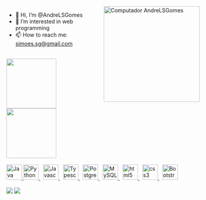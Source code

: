 <img src="https://raw.githubusercontent.com/MicaelliMedeiros/micaellimedeiros/master/image/computer-illustration.png" min-width="250px" max-width="250px" width="250px" align="right" alt="Computador AndreLSGomes">

- 👋 Hi, I’m @AndreLSGomes
- 👀 I’m interested in web programming
- 📫 How to reach me: simoes.sg@gmail.com

<br>

<div>
  <a href="https://github.com/AndreLSGomes">
   <img height="130em" src="https://github-readme-stats.vercel.app/api?username=AndreLSGomes&show_icons=true&theme=chartreuse-dark&include_all_commits=true&count_private=true">
   <img height="130em" src="https://github-readme-stats.vercel.app/api/top-langs/?username=AndreLSGomes&layout=compact&theme=chartreuse-dark&langs_count=16">
</div>

<br/>
 
<div style="display: inline_block">
 <a href="https://www.java.com/pt-BR/" target="_blanck" rel="noopener noreferrer">
    <img src="https://cdn.jsdelivr.net/gh/devicons/devicon/icons/java/java-original.svg" alt="Java" width="40" height="40"/>
 </a>
 <a href="https://www.python.org/" target="_blanck" rel="noopener noreferrer">
    <img src="https://cdn.jsdelivr.net/gh/devicons/devicon/icons/python/python-original.svg" alt="Python" width="40" height="40"/>
 </a>
 &nbsp;
 <a href="https://www.w3schools.com/js/" target="_blanck" rel="noopener noreferrer">
    <img src="https://cdn.jsdelivr.net/gh/devicons/devicon/icons/javascript/javascript-original.svg" alt="Javascript" width="40" height="40"/>
 </a>
 &nbsp;
 <a href="https://www.w3schools.com/js/" target="_blanck" rel="noopener noreferrer">
    <img src="https://cdn.jsdelivr.net/gh/devicons/devicon/icons/typescript/typescript-plain.svg" alt="Typescript" width="40" height="40"/>
 </a>
 &nbsp;
 <a href="https://www.postgresql.org/" target="_blanck" rel="noopener noreferrer">
     <img src="https://cdn.jsdelivr.net/gh/devicons/devicon/icons/postgresql/postgresql-original.svg" alt="PostgreSQL" width="40" height="40"/>
 </a>
 &nbsp;
 <a href="https://www.mysql.com/" target="_blanck" rel="noopener noreferrer">
     <img src="https://cdn.jsdelivr.net/gh/devicons/devicon/icons/mysql/mysql-original.svg" alt="MySQL" width="40" height="40"/>
 </a>
 &nbsp;
 <a href="https://www.w3schools.com/html/" target="_blank" rel="noopener noreferrer">
    <img src="https://cdn.jsdelivr.net/gh/devicons/devicon/icons/html5/html5-plain.svg" alt="html5" width="40" height="40"/>
 </a>
 &nbsp;
 <a href="https://www.w3schools.com/css/" target="_blank" rel="noopener noreferrer">
    <img src="https://cdn.jsdelivr.net/gh/devicons/devicon/icons/css3/css3-plain.svg" alt="css3" width="40" height="40"/>
 </a>
 &nbsp;
 <a href="https://getbootstrap.com/" target="_blank" rel="noopener noreferrer">
    <img src="https://cdn.jsdelivr.net/gh/devicons/devicon/icons/bootstrap/bootstrap-plain.svg" alt="Bootstrap" width="40" height="40"/>
 </a>
</div>

<br/>
  
<div>
  <a href="https://www.linkedin.com/in/andrelgomes/" target="_blank"><img src="https://img.shields.io/badge/-LinkedIn-%230077B5?style=for-the-badge&logo=linkedin&logoColor=white" target="_blank"></a> 
  <a href="https://wa.me/5531997763057"><img src="https://img.shields.io/badge/WhatsApp-25D366?style=for-the-badge&logo=whatsapp&logoColor=white" target="_blank"></a>
</div>

